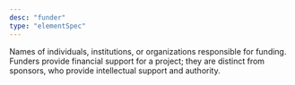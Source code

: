 ```yaml
---
desc: "funder"
type: "elementSpec"
---
```


Names of individuals, institutions, or organizations responsible for funding. Funders
provide financial support for a project; they are distinct from sponsors, who provide
intellectual support and authority.